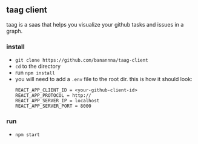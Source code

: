 ## taag client
taag is a saas that helps you visualize your github tasks and issues in a graph.

### install
- `git clone https://github.com/banannna/taag-client`
- `cd` to the directory
- run `npm install`
- you will need to add a `.env` file to the root dir. this is how it should look:
	```
	REACT_APP_CLIENT_ID = <your-github-client-id>
  REACT_APP_PROTOCOL = http://
  REACT_APP_SERVER_IP = localhost
  REACT_APP_SERVER_PORT = 8000
	```

### run
- `npm start`